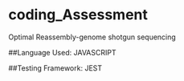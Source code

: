 # coding_Assessment
Optimal Reassembly-genome shotgun sequencing

##Language Used: JAVASCRIPT

##Testing Framework: JEST

